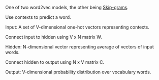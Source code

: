 One of two word2vec models, the other being [Skip-grams](Tasks/NLP/Semantic%20Analysis/Embeddings/Skip-grams.md).

Use contexts to predict a word.

Input: A set of V-dimensional one-hot vectors representing contexts.

Connect input to hidden using V x N matrix W.

Hidden: N-dimensional vector representing average of vectors of input words.

Connect hidden to output using N x V matrix C.

Output: V-dimensional probability distribution over vocabulary words.



